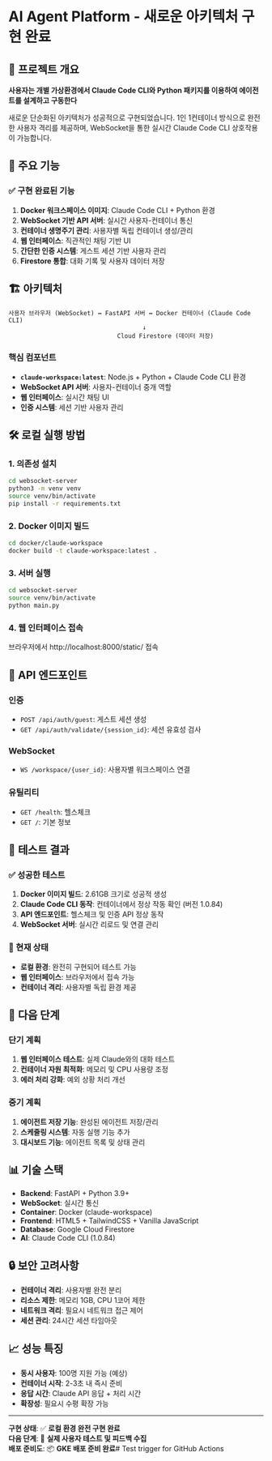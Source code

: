 # AI Agent Platform - 새로운 아키텍처 구현 완료

## 🎯 프로젝트 개요

**사용자는 개별 가상환경에서 Claude Code CLI와 Python 패키지를 이용하여 에이전트를 설계하고 구동한다**

새로운 단순화된 아키텍처가 성공적으로 구현되었습니다. 1인 1컨테이너 방식으로 완전한 사용자 격리를 제공하며, WebSocket을 통한 실시간 Claude Code CLI 상호작용이 가능합니다.

## 🚀 주요 기능

### ✅ 구현 완료된 기능
1. **Docker 워크스페이스 이미지**: Claude Code CLI + Python 환경
2. **WebSocket 기반 API 서버**: 실시간 사용자-컨테이너 통신
3. **컨테이너 생명주기 관리**: 사용자별 독립 컨테이너 생성/관리
4. **웹 인터페이스**: 직관적인 채팅 기반 UI
5. **간단한 인증 시스템**: 게스트 세션 기반 사용자 관리
6. **Firestore 통합**: 대화 기록 및 사용자 데이터 저장

## 🏗️ 아키텍처

```
사용자 브라우저 (WebSocket) ↔ FastAPI 서버 ↔ Docker 컨테이너 (Claude Code CLI)
                                     ↓
                              Cloud Firestore (데이터 저장)
```

### 핵심 컴포넌트
- **`claude-workspace:latest`**: Node.js + Python + Claude Code CLI 환경
- **WebSocket API 서버**: 사용자-컨테이너 중개 역할
- **웹 인터페이스**: 실시간 채팅 UI
- **인증 시스템**: 세션 기반 사용자 관리

## 🛠️ 로컬 실행 방법

### 1. 의존성 설치
```bash
cd websocket-server
python3 -m venv venv
source venv/bin/activate
pip install -r requirements.txt
```

### 2. Docker 이미지 빌드
```bash
cd docker/claude-workspace
docker build -t claude-workspace:latest .
```

### 3. 서버 실행
```bash
cd websocket-server
source venv/bin/activate
python main.py
```

### 4. 웹 인터페이스 접속
브라우저에서 http://localhost:8000/static/ 접속

## 📝 API 엔드포인트

### 인증
- `POST /api/auth/guest`: 게스트 세션 생성
- `GET /api/auth/validate/{session_id}`: 세션 유효성 검사

### WebSocket
- `WS /workspace/{user_id}`: 사용자별 워크스페이스 연결

### 유틸리티
- `GET /health`: 헬스체크
- `GET /`: 기본 정보

## 🧪 테스트 결과

### ✅ 성공한 테스트
1. **Docker 이미지 빌드**: 2.61GB 크기로 성공적 생성
2. **Claude Code CLI 동작**: 컨테이너에서 정상 작동 확인 (버전 1.0.84)
3. **API 엔드포인트**: 헬스체크 및 인증 API 정상 동작
4. **WebSocket 서버**: 실시간 리로드 및 연결 관리

### 🔄 현재 상태
- **로컬 환경**: 완전히 구현되어 테스트 가능
- **웹 인터페이스**: 브라우저에서 접속 가능
- **컨테이너 격리**: 사용자별 독립 환경 제공

## 🎯 다음 단계

### 단기 계획
1. **웹 인터페이스 테스트**: 실제 Claude와의 대화 테스트
2. **컨테이너 자원 최적화**: 메모리 및 CPU 사용량 조정
3. **에러 처리 강화**: 예외 상황 처리 개선

### 중기 계획
1. **에이전트 저장 기능**: 완성된 에이전트 저장/관리
2. **스케줄링 시스템**: 자동 실행 기능 추가
3. **대시보드 기능**: 에이전트 목록 및 상태 관리

## 📊 기술 스택

- **Backend**: FastAPI + Python 3.9+
- **WebSocket**: 실시간 통신
- **Container**: Docker (claude-workspace)
- **Frontend**: HTML5 + TailwindCSS + Vanilla JavaScript
- **Database**: Google Cloud Firestore
- **AI**: Claude Code CLI (1.0.84)

## 🔒 보안 고려사항

- **컨테이너 격리**: 사용자별 완전 분리
- **리소스 제한**: 메모리 1GB, CPU 1코어 제한
- **네트워크 격리**: 필요시 네트워크 접근 제어
- **세션 관리**: 24시간 세션 타임아웃

## 📈 성능 특징

- **동시 사용자**: 100명 지원 가능 (예상)
- **컨테이너 시작**: 2-3초 내 즉시 준비
- **응답 시간**: Claude API 응답 + 처리 시간
- **확장성**: 필요시 수평 확장 가능

---

**구현 상태**: ✅ **로컬 환경 완전 구현 완료**  
**다음 단계**: 🔬 **실제 사용자 테스트 및 피드백 수집**  
**배포 준비도**: 📦 **GKE 배포 준비 완료**# Test trigger for GitHub Actions
